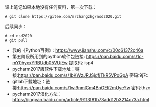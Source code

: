 课上笔记如果本地没有任何资料，第一次下载：
```shell
# git clone https://gitee.com/mrzhangzhg/nsd2020.git
```
后续同步：
```shell
# cd nsd2020
# git pull
```

- 我的《Python百例》：https://www.jianshu.com/c/00c61372c46a
- 第五阶段所用到的python软件包链接: https://pan.baidu.com/s/1c-mY0hyxxYRBUdb05VUiEw 提取码: isp4 
- pycharm2017版软件下载地址：链接:https://pan.baidu.com/s/1bKWzJRJSjdfjTkR5VPoGpA  密码:9j7c
- gitlab下载地址：链接:https://pan.baidu.com/s/1wi9nmlCm4BnOEIi2mUyeYw  密码:thzo
- pycharm2017汉化方法：https://jingyan.baidu.com/article/9113f81b73add12b3214c73a.html

